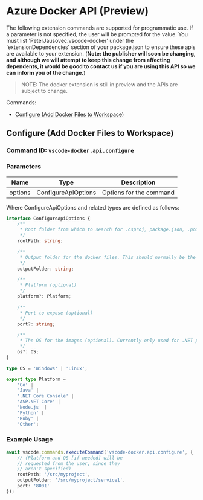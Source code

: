 # Azure Docker API (Preview)

The following extension commands are supported for programmatic use. If a parameter is not specified, the user will be prompted for the value. You must list 'PeterJausovec.vscode-docker' under the 'extensionDependencies' section of your package.json to ensure these apis are available to your extension.  (**Note: the publisher will soon be changing, and although we will attempt to keep this change from affecting dependents, it would be good to contact us if you are using this API so we can inform you of the change.**)

> NOTE: The docker extension is still in preview and the APIs are subject to change.

Commands:

* [Configure (Add Docker Files to Workspace)](#configure-add-docker-files-to-workspace)

## Configure (Add Docker Files to Workspace)

### Command ID: `vscode-docker.api.configure`

### Parameters

|Name|Type|Description|
|---|---|---|
|options|ConfigureApiOptions|Options for the command

Where ConfigureApiOptions and related types are defined as follows:

```typescript
interface ConfigureApiOptions {
    /**
     * Root folder from which to search for .csproj, package.json, .pom or .gradle files
     */
    rootPath: string;

    /**
     * Output folder for the docker files. This should normally be the same as rootPath or a descendent of it.
     */
    outputFolder: string;

    /**
     * Platform (optional)
     */
    platform?: Platform;

    /**
     * Port to expose (optional)
     */
    port?: string;

    /**
     * The OS for the images (optional). Currently only used for .NET platforms.
     */
    os?: OS;
}

type OS = 'Windows' | 'Linux';

export type Platform =
    'Go' |
    'Java' |
    '.NET Core Console' |
    'ASP.NET Core' |
    'Node.js' |
    'Python' |
    'Ruby' |
    'Other';
```

### Example Usage

```typescript
await vscode.commands.executeCommand('vscode-docker.api.configure', {
    // (Platform and OS [if needed] will be
    // requested from the user, since they
    // aren't specified)
    rootPath: '/src/myproject',
    outputFolder: '/src/myproject/service1',
    port: '8001'
});
```
